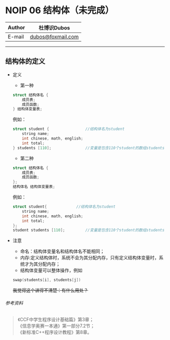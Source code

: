 NOIP 06 结构体（未完成）
======
  
|Author|杜博识Dubos|
|---|---|
|E-mail|dubos@foxmail.com|

------  

## 结构体的定义
* 定义
	* 第一种
  
	```cpp
	struct 结构体名 {
		成员表;
		成员函数;
	} 结构体变量表;
	```
	例如：
	```cpp
	struct student {				//结构体名为student
		string name;  
		int chinese, math, english;  
		int total;
	} students [110];				//变量是包含110个student的数组students
	```
	* 第二种
	```cpp
	struct 结构体名 {  
		成员表;  
		成员函数;
	};
	结构体名 结构体变量表;
	```
	例如：
	```cpp
	struct student{				//结构体名为student
		string name;  
		int chinese, math, english;  
		int total;
	};
	student students [110];			//变量是包含110个student的数组students
	```

* 注意
	* 命名：结构体变量名和结构体名不能相同；  
	* 内存:定义结构体时，系统不会为其分配内存，只有定义结构体变量时，系统才为其分配内存；  
	* 结构体变量可以整体操作，例如
	```cpp
	swap(students[i], students[j])
	```
	~~我觉得这个讲得不清楚：有什么用处？~~
	
  

###### 参考资料
> 《CCF中学生程序设计基础篇》第3章；  
> 《信息学奥赛一本通》第一部分7.2节；  
> 《新标准C++程序设计教程》第8章。  

